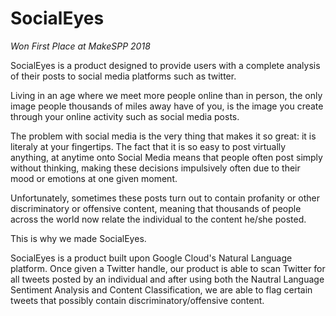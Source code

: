# SocialEyes
*Won First Place at MakeSPP 2018*

SocialEyes is a product designed to provide users with a complete analysis of their posts to social media platforms such as twitter.

Living in an age where we meet more people online than in person, the only image people thousands of miles away have of you, is the image you create through your online activity such as social media posts.

The problem with social media is the very thing that makes it so great: it is literaly at your fingertips. The fact that it is so easy to post virtually anything, at anytime onto Social Media means that people often post simply without thinking, making these decisions impulsively often due to their mood or emotions at one given moment.

Unfortunately, sometimes these posts turn out to contain profanity or other discriminatory or offensive content, meaning that thousands of people across the world now relate the individual to the content he/she posted.

This is why we made SocialEyes.

SocialEyes is a product built upon Google Cloud's Natural Language platform. Once given a Twitter handle, our product is able to scan Twitter for all tweets posted by an individual and after using both the Nautral Language Sentiment Analysis and Content Classification, we are able to flag certain tweets that possibly contain discriminatory/offensive content.

